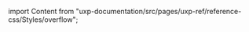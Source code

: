
import Content from "uxp-documentation/src/pages/uxp-ref/reference-css/Styles/overflow";

<Content query="product=xd"/>
